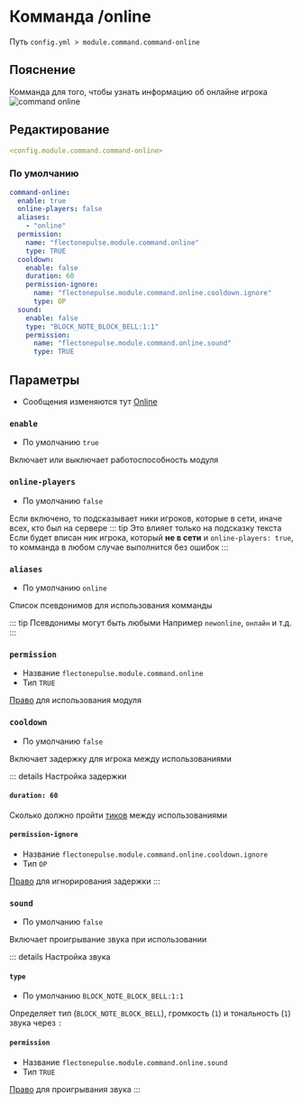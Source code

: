 # Комманда /online
Путь `config.yml > module.command.command-online`

## Пояснение
Комманда для того, чтобы узнать информацию об онлайне игрока
![command online](/commandonline.png)

## Редактирование
```yaml
<config.module.command.command-online>
```

### По умолчанию
```yaml
command-online:
  enable: true
  online-players: false
  aliases:
    - "online"
  permission:
    name: "flectonepulse.module.command.online"
    type: TRUE
  cooldown:
    enable: false
    duration: 60
    permission-ignore:
      name: "flectonepulse.module.command.online.cooldown.ignore"
      type: OP
  sound:
    enable: false
    type: "BLOCK_NOTE_BLOCK_BELL:1:1"
    permission:
      name: "flectonepulse.module.command.online.sound"
      type: TRUE
```

## Параметры

- Сообщения изменяются тут [Online](/ru/messages/ru_ru/module/command/command-online/)

### `enable`
- По умолчанию `true`

Включает или выключает работоспособность модуля

### `online-players`
- По умолчанию `false`

Если включено, то подсказывает ники игроков, которые в сети, иначе всех, кто был на сервере
::: tip Это влияет только на подсказку текста
Если будет вписан ник игрока, который **не в сети** и `online-players: true`, то комманда в любом случае выполнится без ошибок
:::

### `aliases`
- По умолчанию `online`

Список псевдонимов для использования комманды

::: tip Псевдонимы могут быть любыми
Например `newonline`, `онлайн` и т.д.
:::

### `permission`
- Название `flectonepulse.module.command.online`
- Тип `TRUE`

[Право](/ru/config/module/#пояснение) для использования модуля

### `cooldown`
- По умолчанию `false`

Включает задержку для игрока между использованиями

::: details Настройка задержки
#### `duration: 60`

Сколько должно пройти [тиков](https://ru.minecraft.wiki/w/%D0%A2%D0%B0%D0%BA%D1%82) между использованиями

#### `permission-ignore`
- Название `flectonepulse.module.command.online.cooldown.ignore`
- Тип `OP`

[Право](/ru/config/module/#пояснение) для игнорирования задержки
:::

### `sound`
- По умолчанию `false`

Включает проигрывание звука при использовании

::: details Настройка звука
#### `type`
- По умолчанию `BLOCK_NOTE_BLOCK_BELL:1:1`

Определяет тип (`BLOCK_NOTE_BLOCK_BELL`), громкость (`1`) и тональность (`1`) звука через `:`

#### `permission`
- Название `flectonepulse.module.command.online.sound`
- Тип `TRUE`

[Право](/ru/config/module/#пояснение) для проигрывания звука
:::